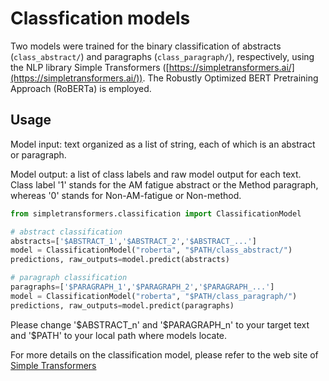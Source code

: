 # Classfication models

Two models were trained for the binary classification of abstracts (`class_abstract/`) and paragraphs (`class_paragraph/`), respectively, using the NLP library Simple Transformers ([https://simpletransformers.ai/](https://simpletransformers.ai/)). 
The Robustly Optimized BERT Pretraining Approach (RoBERTa) is employed.


## Usage

Model input: text organized as a list of string, each of which is an abstract or paragraph.

Model output: a list of class labels and raw model output for each text. Class label '1' stands for the AM fatigue abstract or the Method paragraph, whereas '0' stands for Non-AM-fatigue or Non-method.  

``` python
from simpletransformers.classification import ClassificationModel

# abstract classification
abstracts=['$ABSTRACT_1','$ABSTRACT_2','$ABSTRACT_...']
model = ClassificationModel("roberta", "$PATH/class_abstract/")
predictions, raw_outputs=model.predict(abstracts)

# paragraph classification
paragraphs=['$PARAGRAPH_1','$PARAGRAPH_2','$PARAGRAPH_...']
model = ClassificationModel("roberta", "$PATH/class_paragraph/")
predictions, raw_outputs=model.predict(paragraphs)
```

Please change '\$ABSTRACT_n' and '\$PARAGRAPH_n' to your target text and '\$PATH' to your local path where models locate.

For more details on the classification model, please refer to the web site of [Simple Transformers](https://simpletransformers.ai/)